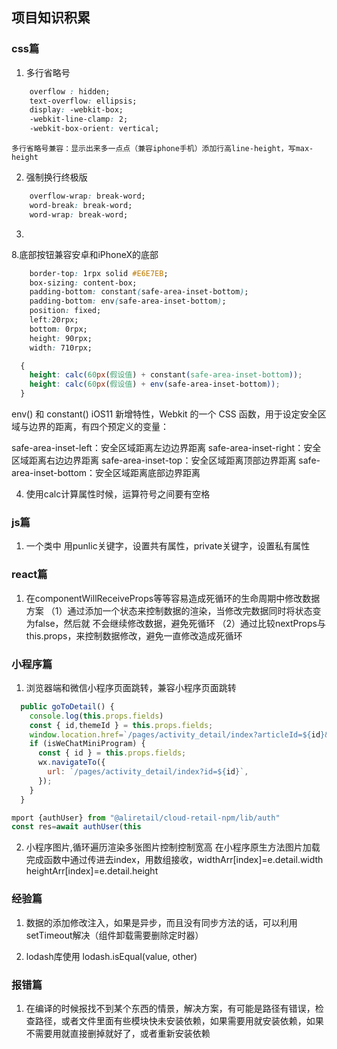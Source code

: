 ## 项目知识积累

### css篇

1.  多行省略号
```css
    overflow : hidden;
    text-overflow: ellipsis;
    display: -webkit-box;
    -webkit-line-clamp: 2;
    -webkit-box-orient: vertical;
``` 
    多行省略号兼容：显示出来多一点点（兼容iphone手机）添加行高line-height，写max-height

2. 强制换行终极版
```css
    overflow-wrap: break-word;
    word-break: break-word;
    word-wrap: break-word;
```
3.  
8.底部按钮兼容安卓和iPhoneX的底部
```css
    border-top: 1rpx solid #E6E7EB;
    box-sizing: content-box;
    padding-bottom: constant(safe-area-inset-bottom);
    padding-bottom: env(safe-area-inset-bottom);
    position: fixed;
    left:20rpx;
    bottom: 0rpx;
    height: 90rpx;
    width: 710rpx;
```
```css
  {
    height: calc(60px(假设值) + constant(safe-area-inset-bottom));
    height: calc(60px(假设值) + env(safe-area-inset-bottom));
  }
```
  env() 和 constant()
  iOS11 新增特性，Webkit 的一个 CSS 函数，用于设定安全区域与边界的距离，有四个预定义的变量：

  safe-area-inset-left：安全区域距离左边边界距离
  safe-area-inset-right：安全区域距离右边边界距离
  safe-area-inset-top：安全区域距离顶部边界距离
  safe-area-inset-bottom：安全区域距离底部边界距离

4.  使用calc计算属性时候，运算符号之间要有空格


### js篇

1. 一个类中 用punlic关键字，设置共有属性，private关键字，设置私有属性


### react篇

1. 在componentWillReceiveProps等等容易造成死循环的生命周期中修改数据方案
    （1）通过添加一个状态来控制数据的渲染，当修改完数据同时将状态变为false，然后就
      不会继续修改数据，避免死循环
    （2）通过比较nextProps与this.props，来控制数据修改，避免一直修改造成死循环


### 小程序篇

1.  浏览器端和微信小程序页面跳转，兼容小程序页面跳转
```js
  public goToDetail() {
    console.log(this.props.fields)
    const { id,themeId } = this.props.fields;
    window.location.href=`/pages/activity_detail/index?articleId=${id}&activityType=${themeId}`;
    if (isWeChatMiniProgram) {
      const { id } = this.props.fields;
      wx.navigateTo({
        url: `/pages/activity_detail/index?id=${id}`,
      });
    }
  }

mport {authUser} from "@aliretail/cloud-retail-npm/lib/auth"
const res=await authUser(this
```
2.  小程序图片,循环遍历渲染多张图片控制控制宽高
    在小程序原生方法图片加载完成函数中通过传进去index，用数组接收，widthArr[index]=e.detail.width heightArr[index]=e.detail.height



### 经验篇

1. 数据的添加修改注入，如果是异步，而且没有同步方法的话，可以利用setTimeout解决（组件卸载需要删除定时器）

2. lodash库使用
lodash.isEqual(value, other)



### 报错篇

1.  在编译的时候报找不到某个东西的情景，解决方案，有可能是路径有错误，检查路径，或者文件里面有些模块快未安装依赖，如果需要用就安装依赖，如果不需要用就直接删掉就好了，或者重新安装依赖



